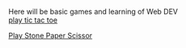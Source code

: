 Here will be basic games and learning of Web DEV
<br>
<a href = "https://khushilohia.github.io/Games-Web-Dev/Tic%20Tac%20Toe/"> play tic tac toe</a>

<a href="https://github.com/khushilohia/Games-Web-Dev/blob/main/Stone%20Paper%20Scissor/">Play Stone Paper Scissor</a>
